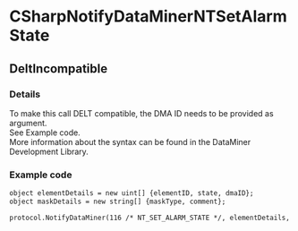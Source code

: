 ﻿---  
uid: Validator_3_17_1  
---

# CSharpNotifyDataMinerNTSetAlarmState

## DeltIncompatible

### Details

To make this call DELT compatible, the DMA ID needs to be provided as argument.  
See Example code.  
More information about the syntax can be found in the DataMiner Development Library.

### Example code

```xml
object elementDetails = new uint[] {elementID, state, dmaID};
object maskDetails = new string[] {maskType, comment};

protocol.NotifyDataMiner(116 /* NT_SET_ALARM_STATE */, elementDetails, maskDetails);
```
